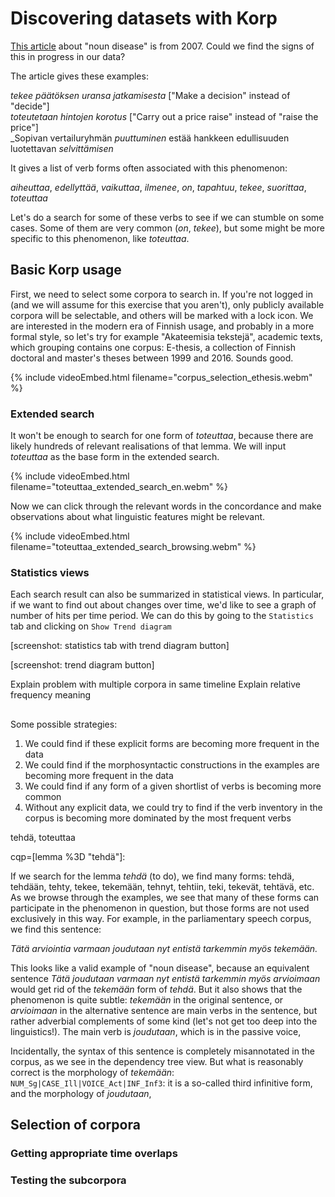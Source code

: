 # Discovering datasets with Korp

[This article](https://www.kotus.fi/nyt/kolumnit_artikkelit_ja_esitelmat/kielipakina_%282006_2009%29/substantiivitaudin_oireita) about "noun disease" is from 2007. Could we find the signs of this in progress in our data?

The article gives these examples:

_*tekee* *päätöksen* uransa jatkamisesta_ ["Make a decision" instead of "decide"]  
_*toteutetaan* hintojen *korotus*_ ["Carry out a price raise" instead of "raise the price"]  
_Sopivan vertailuryhmän *puuttuminen* estää hankkeen edullisuuden luotettavan *selvittämisen*  

It gives a list of verb forms often associated with this phenomenon:

_aiheuttaa_, _edellyttää_, _vaikuttaa_, _ilmenee_, _on_, _tapahtuu_, _tekee_, _suorittaa_, _toteuttaa_

Let's do a search for some of these verbs to see if we can stumble on some cases. Some of them are very common (_on_, _tekee_), but some might be more specific to this phenomenon, like _toteuttaa_. 

## Basic Korp usage

First, we need to select some corpora to search in. If you're not logged in (and we will assume for this exercise that you aren't), only publicly available corpora will be selectable, and others will be marked with a lock icon. We are interested in the modern era of Finnish usage, and probably in a more formal style, so let's try for example "Akateemisia tekstejä", academic texts, which grouping contains one corpus: E-thesis, a collection of Finnish doctoral and master's theses between 1999 and 2016. Sounds good.

{% include videoEmbed.html filename="corpus_selection_ethesis.webm" %}

### Extended search

It won't be enough to search for one form of _toteuttaa_, because there are likely hundreds of relevant realisations of that lemma. We will input _toteuttaa_ as the base form in the extended search.

{% include videoEmbed.html filename="toteuttaa_extended_search_en.webm" %}

Now we can click through the relevant words in the concordance and make observations about what linguistic features might be relevant.

{% include videoEmbed.html filename="toteuttaa_extended_search_browsing.webm" %}

### Statistics views

Each search result can also be summarized in statistical views. In particular, if we want to find out about changes over time, we'd like to see a graph of number of hits per time period. We can do this by going to the `Statistics` tab and clicking on `Show Trend diagram`

[screenshot: statistics tab with trend diagram button]

[screenshot: trend diagram button]

Explain problem with multiple corpora in same timeline
Explain relative frequency meaning

## 


Some possible strategies:

1) We could find if these explicit forms are becoming more frequent in the data
2) We could find if the morphosyntactic constructions in the examples are becoming more frequent in the data
3) We could find if any form of a given shortlist of verbs is becoming more common
4) Without any explicit data, we could try to find if the verb inventory in the corpus is becoming more dominated by the most frequent verbs



tehdä, toteuttaa

cqp=[lemma %3D "tehdä"]: 

If we search for the lemma _tehdä_ (to do), we find many forms: tehdä, tehdään, tehty, tekee, tekemään, tehnyt, tehtiin, teki, tekevät, tehtävä, etc. As we browse through the examples, we see that many of these forms can participate in the phenomenon in question, but those forms are not used exclusively in this way. For example, in the parliamentary speech corpus, we find this sentence:

_Tätä arviointia varmaan joudutaan nyt entistä tarkemmin myös tekemään._

This looks like a valid example of "noun disease", because an equivalent sentence _Tätä joudutaan varmaan nyt entistä tarkemmin myös arvioimaan_ would get rid of the _tekemään_ form of _tehdä_. But it also shows that the phenomenon is quite subtle: _tekemään_ in the original sentence, or _arvioimaan_ in the alternative sentence are main verbs in the sentence, but rather adverbial complements of some kind (let's not get too deep into the linguistics!). The main verb is _joudutaan_, which is in the passive voice, 

Incidentally, the syntax of this sentence is completely misannotated in the corpus, as we see in the dependency tree view. But what is reasonably correct is the morphology of _tekemään_: `NUM_Sg|CASE_Ill|VOICE_Act|INF_Inf3`: it is a so-called third infinitive form, and the morphology of _joudutaan_, 

## Selection of corpora

### Getting appropriate time overlaps

### Testing the subcorpora
